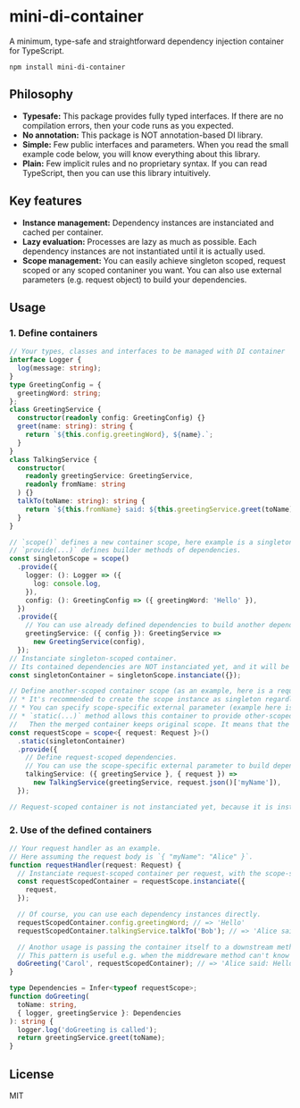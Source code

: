 # mini-di-container

A minimum, type-safe and straightforward dependency injection container for TypeScript.

```shell
npm install mini-di-container
```

## Philosophy

- **Typesafe:** This package provides fully typed interfaces. If there are no compilation errors, then your code runs as you expected.
- **No annotation:** This package is NOT annotation-based DI library.
- **Simple:** Few public interfaces and parameters. When you read the small example code below, you will know everything about this library.
- **Plain:** Few implicit rules and no proprietary syntax. If you can read TypeScript, then you can use this library intuitively.

## Key features

- **Instance management:** Dependency instances are instanciated and cached per container.
- **Lazy evaluation:** Processes are lazy as much as possible. Each dependency instances are not instantiated until it is actually used.
- **Scope management:** You can easily achieve singleton scoped, request scoped or any scoped contaniner you want. You can also use external parameters (e.g. request object) to build your dependencies.

## Usage

### 1. Define containers

```typescript
// Your types, classes and interfaces to be managed with DI container
interface Logger {
  log(message: string);
}
type GreetingConfig = {
  greetingWord: string;
};
class GreetingService {
  constructor(readonly config: GreetingConfig) {}
  greet(name: string): string {
    return `${this.config.greetingWord}, ${name}.`;
  }
}
class TalkingService {
  constructor(
    readonly greetingService: GreetingService,
    readonly fromName: string
  ) {}
  talkTo(toName: string): string {
    return `${this.fromName} said: ${this.greetingService.greet(toName)}`;
  }
}

// `scope()` defines a new container scope, here example is a singleton-scoped.
// `provide(...)` defines builder methods of dependencies.
const singletonScope = scope()
  .provide({
    logger: (): Logger => ({
      log: console.log,
    }),
    config: (): GreetingConfig => ({ greetingWord: 'Hello' }),
  })
  .provide({
    // You can use already defined dependencies to build another dependencies.
    greetingService: ({ config }): GreetingService =>
      new GreetingService(config),
  });
// Instanciate singleton-scoped container.
// Its contained dependencies are NOT instanciated yet, and it will be instanciated when actually used.
const singletonContainer = singletonScope.instanciate({});

// Define another-scoped container scope (as an example, here is a request-scoped).
// * It's recommended to create the scope instance as singleton regardless of its scope.
// * You can specify scope-specific external parameter (example here is `{ request: Request }`).
// * `static(...)` method allows this container to provide other-scoped container's dependency instances.
//   Then the merged container keeps original scope. It means that the instances managed by the singletonContainer are still singleton.
const requestScope = scope<{ request: Request }>()
  .static(singletonContainer)
  .provide({
    // Define request-scoped dependencies.
    // You can use the scope-specific external parameter to build dependencies.
    talkingService: ({ greetingService }, { request }) =>
      new TalkingService(greetingService, request.json()['myName']),
  });

// Request-scoped container is not instanciated yet, because it is instanciated per a request.
```

### 2. Use of the defined containers

```typescript
// Your request handler as an example.
// Here assuming the request body is `{ "myName": "Alice" }`.
function requestHandler(request: Request) {
  // Instanciate request-scoped container per request, with the scope-specific external parameter.
  const requestScopedContainer = requestScope.instanciate({
    request,
  });

  // Of course, you can use each dependency instances directly.
  requestScopedContainer.config.greetingWord; // => 'Hello'
  requestScopedContainer.talkingService.talkTo('Bob'); // => 'Alice said: Hello, Bob.'

  // Anothor usage is passing the container itself to a downstream method.
  // This pattern is useful e.g. when the middreware method can't know which dependencies will be used in the downstream.
  doGreeting('Carol', requestScopedContainer); // => 'Alice said: Hello, Carol.'
}

type Dependencies = Infer<typeof requestScope>;
function doGreeting(
  toName: string,
  { logger, greetingService }: Dependencies
): string {
  logger.log('doGreeting is called');
  return greetingService.greet(toName);
}
```

## License

MIT
